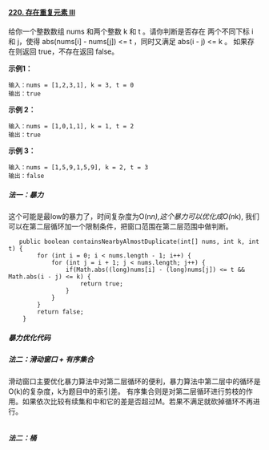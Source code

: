 #### [220. 存在重复元素 III](https://leetcode-cn.com/problems/contains-duplicate-iii/)
给你一个整数数组 nums 和两个整数 k 和 t 。请你判断是否存在 两个不同下标 i 和 j，使得 abs(nums[i] - nums[j]) <= t ，同时又满足 abs(i - j) <= k 。
如果存在则返回 true，不存在返回 false。

**示例1：**

```
输入：nums = [1,2,3,1], k = 3, t = 0
输出：true
```

**示例 2：**

```
输入：nums = [1,0,1,1], k = 1, t = 2
输出：true
```

**示例 3：**

```
输入：nums = [1,5,9,1,5,9], k = 2, t = 3
输出：false
```
##### 法一：暴力
这个可能是最low的暴力了，时间复杂度为O(n*n),这个暴力可以优化成O(n*k),
我们可以在第二层循环加一个限制条件，把窗口范围在第二层范围中做判断。
```
   public boolean containsNearbyAlmostDuplicate(int[] nums, int k, int t) {
        for (int i = 0; i < nums.length - 1; i++) {
            for (int j = i + 1; j < nums.length; j++) {
                if(Math.abs((long)nums[i] - (long)nums[j]) <= t && Math.abs(i - j) <= k) {
                    return true;
                }
            }
        }
        return false;
    }
```

##### 暴力优化代码

##### 法二：滑动窗口 + 有序集合
滑动窗口主要优化暴力算法中对第二层循环的便利，暴力算法中第二层中的循环是O(k)的复杂度，k为题目中的索引差。
有序集合则是对第二层循环进行剪枝的作用。如果依次比较有续集和中和它的差是否超过M。若果不满足就砍掉循环不再进行。
```aidl

```


##### 法二：桶

